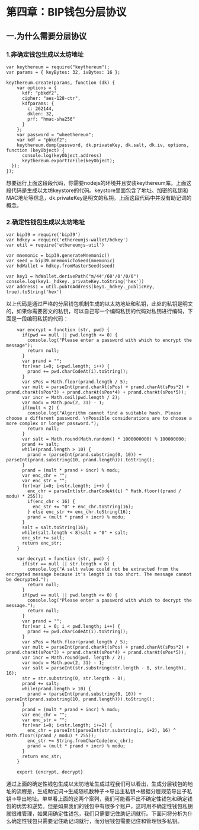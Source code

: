 
# 第四章：BIP钱包分层协议

## 一.为什么需要分层协议

### 1.非确定钱包生成以太坊地址

    var keythereum = require("keythereum");
    var params = { keyBytes: 32, ivBytes: 16 };

    keythereum.create(params, function (dk) {
        var options = {
          kdf: "pbkdf2",
          cipher: "aes-128-ctr",
          kdfparams: {
            c: 262144,
            dklen: 32,
            prf: "hmac-sha256"
          }
        };
        var password = "wheethereum";
        var kdf = "pbkdf2"; 
        keythereum.dump(password, dk.privateKey, dk.salt, dk.iv, options, function (keyObject) {
          console.log(keyObject.address)
          keythereum.exportToFile(keyObject);
      });
    });
    
想要运行上面这段段代码，你需要nodejs的环境并且安装keythereum库。上面这段代码是生成以太坊keystore的代码。keystore里面包含了地址、加密的私钥和MAC地址等信息，dk.privateKey是明文的私钥。上面这段代码中并没有助记词的概念。

### 2.确定性钱包生成以太坊地址

    var bip39 = require('bip39')
    var hdkey = require('ethereumjs-wallet/hdkey')
    var util = require('ethereumjs-util')

    var mnemonic = bip39.generateMnemonic()
    var seed = bip39.mnemonicToSeed(mnemonic)
    var hdWallet = hdkey.fromMasterSeed(seed)

    var key1 = hdWallet.derivePath("m/44'/60'/0'/0/0")
    console.log(key1._hdkey._privateKey.toString('hex'))
    var address1 = util.pubToAddress(key1._hdkey._publicKey, true).toString('hex')
    
以上代码是通过严格的分层钱包机制生成的以太坊地址和私钥，此处的私钥是明文的，如果你需要密文的私钥，可以自己写一个编码私钥的代码对私钥进行编码，下面是一段编码私钥的代码：

        var encrypt = function (str, pwd) {
          if(pwd == null || pwd.length <= 0) {
            console.log("Please enter a password with which to encrypt the message");
            return null;
          }
          var prand = "";
          for(var i=0; i<pwd.length; i++) {
            prand += pwd.charCodeAt(i).toString();
          }
          var sPos = Math.floor(prand.length / 5);
          var mult = parseInt(prand.charAt(sPos) + prand.charAt(sPos*2) + prand.charAt(sPos*3) + prand.charAt(sPos*4) + prand.charAt(sPos*5));
          var incr = Math.ceil(pwd.length / 2);
          var modu = Math.pow(2, 31) - 1;
          if(mult < 2) {
            console.log("Algorithm cannot find a suitable hash. Please choose a different password. \nPossible considerations are to choose a more complex or longer password.");
            return null;
          }
          var salt = Math.round(Math.random() * 1000000000) % 100000000;
          prand += salt;
          while(prand.length > 10) {
            prand = (parseInt(prand.substring(0, 10)) + parseInt(prand.substring(10, prand.length))).toString();
          }
          prand = (mult * prand + incr) % modu;
          var enc_chr = "";
          var enc_str = "";
          for(var i=0; i<str.length; i++) {
            enc_chr = parseInt(str.charCodeAt(i) ^ Math.floor((prand / modu) * 255));
            if(enc_chr < 16) {
              enc_str += "0" + enc_chr.toString(16);
            } else enc_str += enc_chr.toString(16);
            prand = (mult * prand + incr) % modu;
          }
          salt = salt.toString(16);
          while(salt.length < 8)salt = "0" + salt;
          enc_str += salt;
          return enc_str;
        }

        var decrypt = function (str, pwd) {
          if(str == null || str.length < 8) {
            console.log("A salt value could not be extracted from the encrypted message because it's length is too short. The message cannot be decrypted.");
            return null;
          }
          if(pwd == null || pwd.length <= 0) {
            console.log("Please enter a password with which to decrypt the message.");
            return null;
          }
          var prand = "";
          for(var i = 0; i < pwd.length; i++) {
            prand += pwd.charCodeAt(i).toString();
          }
          var sPos = Math.floor(prand.length / 5);
          var mult = parseInt(prand.charAt(sPos) + prand.charAt(sPos*2) + prand.charAt(sPos*3) + prand.charAt(sPos*4) + prand.charAt(sPos*5));
          var incr = Math.round(pwd. length / 2);
          var modu = Math.pow(2, 31) - 1;
          var salt = parseInt(str.substring(str.length - 8, str.length), 16);
          str = str.substring(0, str.length - 8);
          prand += salt;
          while(prand.length > 10) {
            prand = (parseInt(prand.substring(0, 10)) + parseInt(prand.substring(10, prand.length))).toString();
          }
          prand = (mult * prand + incr) % modu;
          var enc_chr = "";
          var enc_str = "";
          for(var i=0; i<str.length; i+=2) {
            enc_chr = parseInt(parseInt(str.substring(i, i+2), 16) ^ Math.floor((prand / modu) * 255));
            enc_str += String.fromCharCode(enc_chr);
            prand = (mult * prand + incr) % modu;
          }
          return enc_str;
        }

        export {encrypt, decrypt}

通过上面的确定性钱包生成以太坊地址生成过程我们可以看出，生成分层钱包的地址的流程是，生成助记词->生成随机数种子->导出主私钥->根据分层规范导出子私钥->导出地址。单单看上面的这两个案列，我们可能看不出不确定性钱包和确定钱包的优势和逆势。但是如果我们的钱包中有很多个账户，这时用不确定性钱包私钥就很难管理，如果用确定性钱包，我们只需要记住助记词就行。下面问将分析为什么确定性钱包只需要记住助记词就行，而分层钱包需要记住和管理很多私钥。

### 
